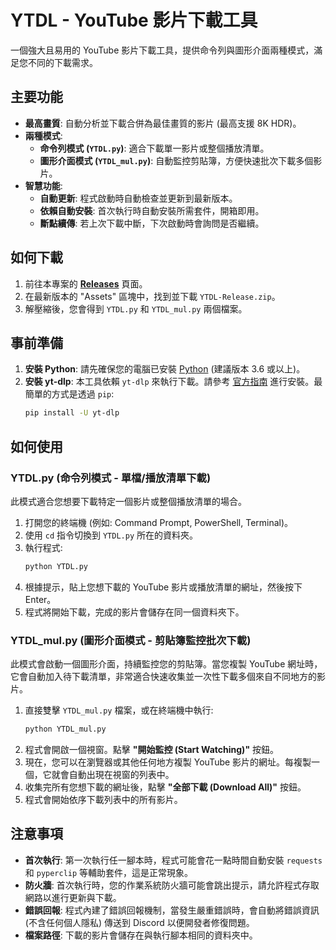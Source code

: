 # YTDL - YouTube 影片下載工具

一個強大且易用的 YouTube 影片下載工具，提供命令列與圖形介面兩種模式，滿足您不同的下載需求。

## 主要功能

-   **最高畫質**: 自動分析並下載合併為最佳畫質的影片 (最高支援 8K HDR)。
-   **兩種模式**:
    -   **命令列模式 (`YTDL.py`)**: 適合下載單一影片或整個播放清單。
    -   **圖形介面模式 (`YTDL_mul.py`)**: 自動監控剪貼簿，方便快速批次下載多個影片。
-   **智慧功能**:
    -   **自動更新**: 程式啟動時自動檢查並更新到最新版本。
    -   **依賴自動安裝**: 首次執行時自動安裝所需套件，開箱即用。
    -   **斷點續傳**: 若上次下載中斷，下次啟動時會詢問是否繼續。

## 如何下載

1.  前往本專案的 [**Releases**](https://github.com/minhung1126/YTDL/releases) 頁面。
2.  在最新版本的 "Assets" 區塊中，找到並下載 `YTDL-Release.zip`。
3.  解壓縮後，您會得到 `YTDL.py` 和 `YTDL_mul.py` 兩個檔案。

## 事前準備

1.  **安裝 Python**: 請先確保您的電腦已安裝 [Python](https://www.python.org/downloads/) (建議版本 3.6 或以上)。
2.  **安裝 yt-dlp**: 本工具依賴 `yt-dlp` 來執行下載。請參考 [官方指南](https://github.com/yt-dlp/yt-dlp#installation) 進行安裝。最簡單的方式是透過 `pip`:
    ```bash
    pip install -U yt-dlp
    ```

## 如何使用

### YTDL.py (命令列模式 - 單檔/播放清單下載)

此模式適合您想要下載特定一個影片或整個播放清單的場合。

1.  打開您的終端機 (例如: Command Prompt, PowerShell, Terminal)。
2.  使用 `cd` 指令切換到 `YTDL.py` 所在的資料夾。
3.  執行程式:
    ```bash
    python YTDL.py
    ```
4.  根據提示，貼上您想下載的 YouTube 影片或播放清單的網址，然後按下 Enter。
5.  程式將開始下載，完成的影片會儲存在同一個資料夾下。

### YTDL_mul.py (圖形介面模式 - 剪貼簿監控批次下載)

此模式會啟動一個圖形介面，持續監控您的剪貼簿。當您複製 YouTube 網址時，它會自動加入待下載清單，非常適合快速收集並一次性下載多個來自不同地方的影片。

1.  直接雙擊 `YTDL_mul.py` 檔案，或在終端機中執行:
    ```bash
    python YTDL_mul.py
    ```
2.  程式會開啟一個視窗。點擊 **"開始監控 (Start Watching)"** 按鈕。
3.  現在，您可以在瀏覽器或其他任何地方複製 YouTube 影片的網址。每複製一個，它就會自動出現在視窗的列表中。
4.  收集完所有您想下載的網址後，點擊 **"全部下載 (Download All)"** 按鈕。
5.  程式會開始依序下載列表中的所有影片。

## 注意事項

-   **首次執行**: 第一次執行任一腳本時，程式可能會花一點時間自動安裝 `requests` 和 `pyperclip` 等輔助套件，這是正常現象。
-   **防火牆**: 首次執行時，您的作業系統防火牆可能會跳出提示，請允許程式存取網路以進行更新與下載。
-   **錯誤回報**: 程式內建了錯誤回報機制，當發生嚴重錯誤時，會自動將錯誤資訊 (不含任何個人隱私) 傳送到 Discord 以便開發者修復問題。
-   **檔案路徑**: 下載的影片會儲存在與執行腳本相同的資料夾中。